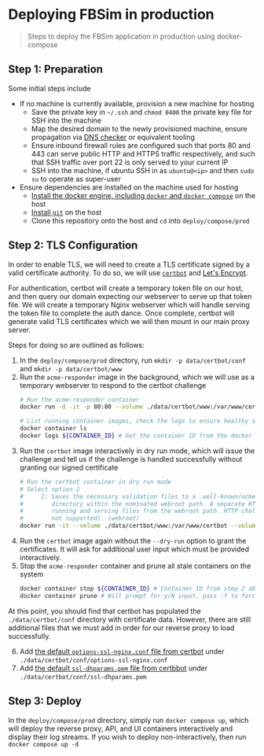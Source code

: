 # Deploying FBSim in production

> Steps to deploy the FBSim application in production using docker-compose

## Step 1: Preparation

Some initial steps include
- If no machine is currently available, provision a new machine for hosting
  - Save the private key in `~/.ssh` and `chmod 0400` the private key file for SSH into the machine
  - Map the desired domain to the newly provisioned machine, ensure propagation via [DNS checker](https://dnschecker.org/) or equivalent tooling
  - Ensure inbound firewall rules are configured such that ports 80 and 443 can serve public HTTP and HTTPS traffic respectively, and such that SSH traffic over port 22 is only served to your current IP
  - SSH into the machine, if ubuntu SSH in as `ubuntu@<ip>` and then `sudo su` to operate as super-user
- Ensure dependencies are installed on the machine used for hosting
  - [Install the docker engine, including `docker` and `docker compose`](https://docs.docker.com/engine/install/ubuntu/) on the host
  - [Install `git`](https://git-scm.com/book/en/v2/Getting-Started-Installing-Git) on the host
  - Clone this repository onto the host and `cd` into `deploy/compose/prod`

## Step 2: TLS Configuration

In order to enable TLS, we will need to create a TLS certificate signed by a valid certificate authority.  To do so, we will use [`certbot`](https://certbot.eff.org/) and [Let's Encrypt](https://letsencrypt.org/).

For authentication, certbot will create a temporary token file on our host, and then query our domain expecting our webserver to serve up that token file.  We will create a temporary Nginx webserver which will handle serving the token file to complete the auth dance.  Once complete, certbot will generate valid TLS certificates which we will then mount in our main proxy server.

Steps for doing so are outlined as follows:
1. In the `deploy/compose/prod` directory, run `mkdir -p data/certbot/conf` and `mkdir -p data/certbot/www`
2. Run the `acme-responder` image in the background, which we will use as a temporary webserver to respond to the certbot challenge
    ```sh
    # Run the acme-responder container
    docker run -d -it -p 80:80 --volume ./data/certbot/www:/var/www/certbot ghcr.io/whatsacomputertho/fbsim-acme-responder:v1.0.0-alpha.1
    
    # List running container images, check the logs to ensure healthy startup
    docker container ls
    docker logs ${CONTAINER_ID} # Get the container ID from the docker container ls command output
    ```
3. Run the `certbot` image interactively in dry run mode, which will issue the challenge and tell us if the challenge is handled successfully without granting our signed certificate
    ```sh
    # Run the certbot container in dry run mode
    # Select option 2
    #     2: Saves the necessary validation files to a .well-known/acme-challenge/
    #        directory within the nominated webroot path. A separate HTTP server must be
    #        running and serving files from the webroot path. HTTP challenge only (wildcards
    #        not supported). (webroot)
    docker run -it --volume ./data/certbot/www:/var/www/certbot --volume ./data/certbot/conf:/etc/letsencrypt certbot/certbot certonly -d whatsacomputertho.com --webroot-path /var/www/certbot --dry-run
    ```
4. Run the `certbot` image again without the `--dry-run` option to grant the certificates.  It will ask for additional user input which must be provided interactively.
5. Stop the `acme-responder` container and prune all stale containers on the system
    ```sh
    docker container stop ${CONTAINER_ID} # Container ID from step 2 above, get from docker container ls output
    docker container prune # Will prompt for y/N input, pass -f to force prune
    ```

At this point, you should find that certbot has populated the `./data/certbot/conf` directory with certificate data.  However, there are still additional files that we must add in order for our reverse proxy to load successfully.

6. Add [the default `options-ssl-nginx.conf` file from certbot](https://raw.githubusercontent.com/certbot/certbot/master/certbot-nginx/certbot_nginx/_internal/tls_configs/options-ssl-nginx.conf) under `./data/certbot/conf/options-ssl-nginx.conf`
7. Add [the default `ssl-dhparams.pem` file from certbbot](https://raw.githubusercontent.com/certbot/certbot/refs/heads/master/certbot/certbot/ssl-dhparams.pem) under `./data/certbot/conf/ssl-dhparams.pem`

## Step 3: Deploy

In the `deploy/compose/prod` directory, simply run `docker compose up`, which will deploy the reverse proxy, API, and UI containers interactively and display their log streams.  If you wish to deploy non-interactively, then run `docker compose up -d`
